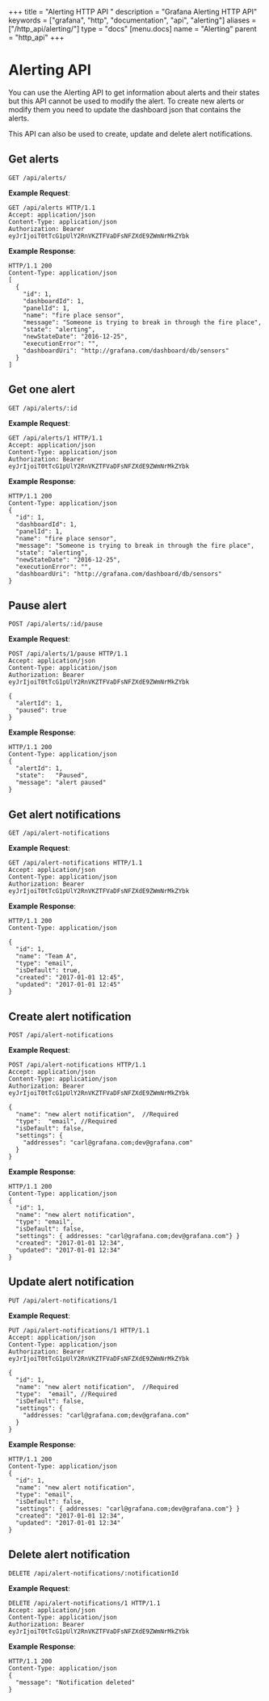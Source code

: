 +++
title = "Alerting HTTP API "
description = "Grafana Alerting HTTP API"
keywords = ["grafana", "http", "documentation", "api", "alerting"]
aliases = ["/http_api/alerting/"]
type = "docs"
[menu.docs]
name = "Alerting"
parent = "http_api"
+++


# Alerting API

You can use the Alerting API to get information about alerts and their states but this API cannot be used to modify the alert.
To create new alerts or modify them you need to update the dashboard json that contains the alerts.

This API can also be used to create, update and delete alert notifications.

## Get alerts

`GET /api/alerts/`

**Example Request**:

    GET /api/alerts HTTP/1.1
    Accept: application/json
    Content-Type: application/json
    Authorization: Bearer eyJrIjoiT0tTcG1pUlY2RnVKZTFVaDFsNFZXdE9ZWmNrMkZYbk

**Example Response**:

    HTTP/1.1 200
    Content-Type: application/json
    [
      {
        "id": 1,
        "dashboardId": 1,
        "panelId": 1,
        "name": "fire place sensor",
        "message": "Someone is trying to break in through the fire place",
        "state": "alerting",
        "newStateDate": "2016-12-25",
        "executionError": "",
        "dashboardUri": "http://grafana.com/dashboard/db/sensors"
      }
    ]

## Get one alert

`GET /api/alerts/:id`

**Example Request**:

    GET /api/alerts/1 HTTP/1.1
    Accept: application/json
    Content-Type: application/json
    Authorization: Bearer eyJrIjoiT0tTcG1pUlY2RnVKZTFVaDFsNFZXdE9ZWmNrMkZYbk

**Example Response**:

    HTTP/1.1 200
    Content-Type: application/json
    {
      "id": 1,
      "dashboardId": 1,
      "panelId": 1,
      "name": "fire place sensor",
      "message": "Someone is trying to break in through the fire place",
      "state": "alerting",
      "newStateDate": "2016-12-25",
      "executionError": "",
      "dashboardUri": "http://grafana.com/dashboard/db/sensors"
    }


## Pause alert

`POST /api/alerts/:id/pause`

**Example Request**:

    POST /api/alerts/1/pause HTTP/1.1
    Accept: application/json
    Content-Type: application/json
    Authorization: Bearer eyJrIjoiT0tTcG1pUlY2RnVKZTFVaDFsNFZXdE9ZWmNrMkZYbk

    {
      "alertId": 1,
      "paused": true
    }

**Example Response**:

    HTTP/1.1 200
    Content-Type: application/json
    {
      "alertId": 1,
      "state":   "Paused",
      "message": "alert paused"
    }

## Get alert notifications

`GET /api/alert-notifications`

**Example Request**:

    GET /api/alert-notifications HTTP/1.1
    Accept: application/json
    Content-Type: application/json
    Authorization: Bearer eyJrIjoiT0tTcG1pUlY2RnVKZTFVaDFsNFZXdE9ZWmNrMkZYbk

**Example Response**:

    HTTP/1.1 200
    Content-Type: application/json

    {
      "id": 1,
      "name": "Team A",
      "type": "email",
      "isDefault": true,
      "created": "2017-01-01 12:45",
      "updated": "2017-01-01 12:45"
    }

## Create alert notification

`POST /api/alert-notifications`

**Example Request**:

    POST /api/alert-notifications HTTP/1.1
    Accept: application/json
    Content-Type: application/json
    Authorization: Bearer eyJrIjoiT0tTcG1pUlY2RnVKZTFVaDFsNFZXdE9ZWmNrMkZYbk

    {
      "name": "new alert notification",  //Required
      "type":  "email", //Required
      "isDefault": false,
      "settings": {
        "addresses": "carl@grafana.com;dev@grafana.com"
      }
    }


**Example Response**:

    HTTP/1.1 200
    Content-Type: application/json
    {
      "id": 1,
      "name": "new alert notification",
      "type": "email",
      "isDefault": false,
      "settings": { addresses: "carl@grafana.com;dev@grafana.com"} }
      "created": "2017-01-01 12:34",
      "updated": "2017-01-01 12:34"
    }

## Update alert notification

`PUT /api/alert-notifications/1`

**Example Request**:

    PUT /api/alert-notifications/1 HTTP/1.1
    Accept: application/json
    Content-Type: application/json
    Authorization: Bearer eyJrIjoiT0tTcG1pUlY2RnVKZTFVaDFsNFZXdE9ZWmNrMkZYbk

    {
      "id": 1,
      "name": "new alert notification",  //Required
      "type":  "email", //Required
      "isDefault": false,
      "settings": {
        "addresses: "carl@grafana.com;dev@grafana.com"
      }
    }


**Example Response**:

    HTTP/1.1 200
    Content-Type: application/json
    {
      "id": 1,
      "name": "new alert notification",
      "type": "email",
      "isDefault": false,
      "settings": { addresses: "carl@grafana.com;dev@grafana.com"} }
      "created": "2017-01-01 12:34",
      "updated": "2017-01-01 12:34"
    }

## Delete alert notification

`DELETE /api/alert-notifications/:notificationId`

**Example Request**:

    DELETE /api/alert-notifications/1 HTTP/1.1
    Accept: application/json
    Content-Type: application/json
    Authorization: Bearer eyJrIjoiT0tTcG1pUlY2RnVKZTFVaDFsNFZXdE9ZWmNrMkZYbk

**Example Response**:

    HTTP/1.1 200
    Content-Type: application/json
    {
      "message": "Notification deleted"
    }
